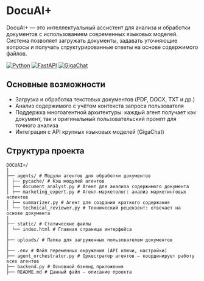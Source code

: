 # DocuAI+

DocuAI+ — это интеллектуальный ассистент для анализа и обработки документов с использованием современных языковых моделей. Система позволяет загружать документы, задавать уточняющие вопросы и получать структурированные ответы на основе содержимого файлов.

[![Python](https://img.shields.io/badge/Python-3.9%2B-blue?logo=python)](https://python.org)
[![FastAPI](https://img.shields.io/badge/FastAPI-0.100%2B-black?logo=fastapi)](https://fastapi.tiangolo.com)
[![GigaChat](https://img.shields.io/badge/GigaChat-Lite%20%7C%20Pro-purple)](https://developers.sber.ru/docs)

## Основные возможности

- Загрузка и обработка текстовых документов (PDF, DOCX, TXT и др.)
- Анализ содержимого с учётом контекста запроса пользователя
- Поддержка многоагентной архитектуры: каждый агент получает как документ, так и оригинальный пользовательский промпт для точного анализа
- Интеграция с API крупных языковых моделей (GigaChat)

## Структура проекта
```
DOCUAI+/
│
├── agents/ # Модули агентов для обработки документов
│ ├── pycache/ # Кэш модулей агентов
│ ├── document_analyst.py # Агент для анализа содержимого документа
│ ├── marketing_expert.py # Агент-маркетолог: анализ маркетинговых аспектов
│ ├── summarizer.py # Агент для создания краткого содержания
│ └── technical_reviewer.py # Технический рецензент: отвечает на основе документа
│
├── static/ # Статические файлы 
│ └── index.html # Главная страница интерфейса 
│
├── uploads/ # Папка для загруженных пользователем документов
│
├── .env # Файл переменных окружения (API ключи, настройки)
├── agent_orchestrator.py # Оркестратор агентов — координирует работу всех агентов
├── backend.py # Основной бэкенд приложения
├── README.md # Данный файл — описание проекта
```